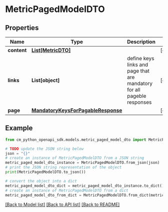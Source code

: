 # MetricPagedModelDTO


## Properties

Name | Type | Description | Notes
------------ | ------------- | ------------- | -------------
**content** | [**List[MetricDTO]**](MetricDTO.md) |  | [optional] 
**links** | **List[object]** | define keys links and page that are mandatory for all pageble responses | [optional] 
**page** | [**MandatoryKeysForPagableResponse**](MandatoryKeysForPagableResponse.md) |  | [optional] 

## Example

```python
from cm_python_openapi_sdk.models.metric_paged_model_dto import MetricPagedModelDTO

# TODO update the JSON string below
json = "{}"
# create an instance of MetricPagedModelDTO from a JSON string
metric_paged_model_dto_instance = MetricPagedModelDTO.from_json(json)
# print the JSON string representation of the object
print(MetricPagedModelDTO.to_json())

# convert the object into a dict
metric_paged_model_dto_dict = metric_paged_model_dto_instance.to_dict()
# create an instance of MetricPagedModelDTO from a dict
metric_paged_model_dto_from_dict = MetricPagedModelDTO.from_dict(metric_paged_model_dto_dict)
```
[[Back to Model list]](../README.md#documentation-for-models) [[Back to API list]](../README.md#documentation-for-api-endpoints) [[Back to README]](../README.md)


